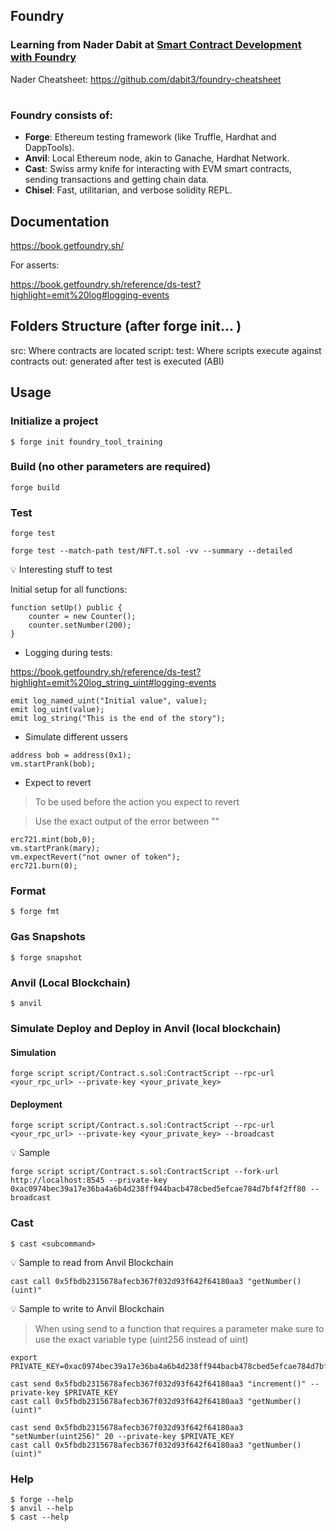 ## Foundry

### Learning from Nader Dabit at [Smart Contract Development with Foundry](https://www.youtube.com/watch?v=uelA2U9TbgM&ab_channel=NaderDabit)

Nader Cheatsheet: 
https://github.com/dabit3/foundry-cheatsheet
#
### Foundry consists of:

-   **Forge**: Ethereum testing framework (like Truffle, Hardhat and DappTools).
-   **Anvil**: Local Ethereum node, akin to Ganache, Hardhat Network.
-   **Cast**: Swiss army knife for interacting with EVM smart contracts, sending transactions and getting chain data.
-   **Chisel**: Fast, utilitarian, and verbose solidity REPL.

## Documentation

https://book.getfoundry.sh/

For asserts:

https://book.getfoundry.sh/reference/ds-test?highlight=emit%20log#logging-events


## Folders Structure (after forge init... )

src: Where contracts are located
script:
test: Where scripts execute against contracts
out: generated after test is executed (ABI)

## Usage
### Initialize a project
```shell
$ forge init foundry_tool_training
```

### Build (no other parameters are required)

```shell
forge build
```

### Test

```shell
forge test
```

```shell
forge test --match-path test/NFT.t.sol -vv --summary --detailed
```

:bulb: Interesting stuff to test

Initial setup for all functions:
```shell
function setUp() public {
    counter = new Counter();
    counter.setNumber(200);
}
```

* Logging during tests:

https://book.getfoundry.sh/reference/ds-test?highlight=emit%20log_string_uint#logging-events
 
```shell
emit log_named_uint("Initial value", value);
emit log_uint(value);
emit log_string("This is the end of the story"); 
```

* Simulate different ussers 
```shell
address bob = address(0x1);
vm.startPrank(bob);
```

* Expect to revert
> To be used before the action you expect to revert

> Use the exact output of the error between ""
```shell
erc721.mint(bob,0);
vm.startPrank(mary);
vm.expectRevert("not owner of token");
erc721.burn(0);
```

### Format

```shell
$ forge fmt
```

### Gas Snapshots

```shell
$ forge snapshot
```

### Anvil (Local Blockchain)

```shell
$ anvil
```

### Simulate Deploy and Deploy in Anvil (local blockchain)

#### Simulation
```shell
forge script script/Contract.s.sol:ContractScript --rpc-url <your_rpc_url> --private-key <your_private_key>
```
#### Deployment
```shell
forge script script/Contract.s.sol:ContractScript --rpc-url <your_rpc_url> --private-key <your_private_key> --broadcast
```

:bulb: Sample
```shell 
forge script script/Contract.s.sol:ContractScript --fork-url http://localhost:8545 --private-key 0xac0974bec39a17e36ba4a6b4d238ff944bacb478cbed5efcae784d7bf4f2ff80 --broadcast
```

### Cast

```shell
$ cast <subcommand>
```

:bulb: Sample to read from Anvil Blockchain
```shell
cast call 0x5fbdb2315678afecb367f032d93f642f64180aa3 "getNumber()(uint)"
```

:bulb: Sample to write to Anvil Blockchain
> When using send to a function that requires a parameter make sure to use the exact variable type (uint256 instead of uint)

```shell
export PRIVATE_KEY=0xac0974bec39a17e36ba4a6b4d238ff944bacb478cbed5efcae784d7bf4f2ff80

cast send 0x5fbdb2315678afecb367f032d93f642f64180aa3 "increment()" --private-key $PRIVATE_KEY
cast call 0x5fbdb2315678afecb367f032d93f642f64180aa3 "getNumber()(uint)"

cast send 0x5fbdb2315678afecb367f032d93f642f64180aa3 "setNumber(uint256)" 20 --private-key $PRIVATE_KEY
cast call 0x5fbdb2315678afecb367f032d93f642f64180aa3 "getNumber()(uint)"

```

### Help

```shell
$ forge --help
$ anvil --help
$ cast --help
```
